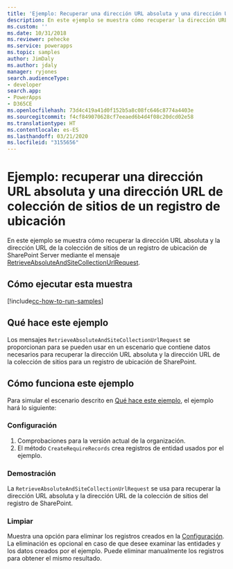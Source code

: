 ```yaml
---
title: 'Ejemplo: Recuperar una dirección URL absoluta y una dirección URL de colección de sitios (Common Data Service) | Microsoft Docs'
description: En este ejemplo se muestra cómo recuperar la dirección URL absoluta y la dirección URL de la colección de sitios de una ubicación de SharePoint.
ms.custom: ''
ms.date: 10/31/2018
ms.reviewer: pehecke
ms.service: powerapps
ms.topic: samples
author: JimDaly
ms.author: jdaly
manager: ryjones
search.audienceType:
- developer
search.app:
- PowerApps
- D365CE
ms.openlocfilehash: 73d4c419a41d0f152b5a8c08fc646c8774a4403e
ms.sourcegitcommit: f4cf849070628cf7eeaed6b4d4f08c20dcd02e58
ms.translationtype: HT
ms.contentlocale: es-ES
ms.lasthandoff: 03/21/2020
ms.locfileid: "3155656"
---
```

# <a name="sample-retrieve-absolute-url-and-site-collection-url-of-a-location-record"></a>Ejemplo: recuperar una dirección URL absoluta y una dirección URL de colección de sitios de un registro de ubicación

<!-- https://docs.microsoft.com/dynamics365/customer-engagement/developer/integration-dev/sample-retrieve-absolute-url-and-site-collection-url-of-a-location-record -->

En este ejemplo se muestra cómo recuperar la dirección URL absoluta y la dirección URL de la colección de sitios de un registro de ubicación de SharePoint Server mediante el mensaje [RetrieveAbsoluteAndSiteCollectionUrlRequest](https://docs.microsoft.com/dotnet/api/microsoft.crm.sdk.messages.retrieveabsoluteandsitecollectionurlrequest?view=dynamics-general-ce-9).

## <a name="how-to-run-this-sample"></a>Cómo ejecutar esta muestra

[!include[cc-how-to-run-samples](../../includes/cc-how-to-run-samples.md)]

## <a name="what-this-sample-does"></a>Qué hace este ejemplo

Los mensajes `RetrieveAbsoluteAndSiteCollectionUrlRequest` se proporcionan para se pueden usar en un escenario que contiene datos necesarios para recuperar la dirección URL absoluta y la dirección URL de la colección de sitios para un registro de ubicación de SharePoint.

## <a name="how-this-sample-works"></a>Cómo funciona este ejemplo

Para simular el escenario descrito en [Qué hace este ejemplo](#what-this-sample-does), el ejemplo hará lo siguiente:

### <a name="setup"></a>Configuración

1. Comprobaciones para la versión actual de la organización. 
1. El método `CreateRequireRecords` crea registros de entidad usados por el ejemplo.

### <a name="demonstrate"></a>Demostración

La `RetrieveAbsoluteAndSiteCollectionUrlRequest` se usa para recuperar la dirección URL absoluta y la dirección URL de la colección de sitios del registro de SharePoint.

### <a name="clean-up"></a>Limpiar

Muestra una opción para eliminar los registros creados en la [Configuración](#setup). La eliminación es opcional en caso de que desee examinar las entidades y los datos creados por el ejemplo. Puede eliminar manualmente los registros para obtener el mismo resultado.
